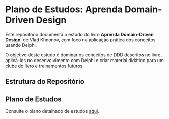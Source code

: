 # Plano de Estudos: Aprenda Domain-Driven Design

Este repositório documenta o estudo do livro **Aprenda Domain-Driven Design**, de Vlad Khnonov, com foco na aplicação prática dos conceitos usando Delphi.

O objetivo deste estudo é dominar os conceitos de DDD descritos no livro, aplicá-los no desenvolvimento com Delphi e criar material didático para um clube do livro e treinamentos futuros.

## Estrutura do Repositório

## Plano de Estudos
Consulte o plano detalhado de estudos [aqui](./plano_de_estudo.md).

